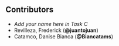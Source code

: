 ## Contributors

- _Add your name here in Task C_
- Revilleza, Frederick (**@juantojuan**)
- Catamco, Danise Bianca (**@Biancatams**)